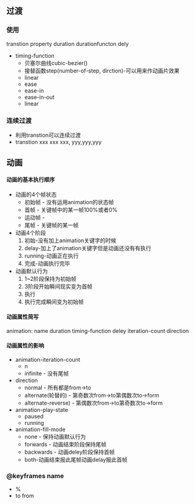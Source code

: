 ## 过渡
### 使用
transtion property duration durationfuncton dely
- timing-function
    - 贝塞尔曲线cubic-bezier()
    - 接替函数step(number-of-step, dirction)-可以用来作动画片效果
    - linear
    - ease
    - ease-in
    - ease-in-out
    - linear
### 连续过渡
- 利用transtion可以连续过渡
- transtion xxx xxx xxx, yyy,yyy,yyy
## 动画
#### 动画的基本执行顺序
- 动画的4个帧状态
    - 初始帧 - 没有运用animation的状态帧
    - 首帧 - 关键帧中的某一帧100%或者0%
    - 运动帧 - 
    - 尾帧 - 关键帧的某一帧
- 动画4个阶段
    1. 初始-没有加上animation关键字的时候
    2. delay-加上了animation关键字但是动画还没有有执行
    3. running-动画正在执行
    4. 完成-动画执行完毕
- 动画默认行为
    1. 1~2阶段保持为初始帧
    2. 3阶段开始瞬间现实变为首帧
    3. 执行
    4. 执行完成瞬间变为初始帧
#### 动画属性简写
animation: name duration timing-function deley iteration-count direction
#### 动画属性的影响
- animation-iteration-count
    - n
    - infinite - 没有尾帧
- direction
    - normal - 所有都是from->to
    - alternate(轮替的) - 第奇数次from->to第偶数次to->form
    - alternate-reverse) - 第偶数次from->to第奇数次to->form
- animation-play-state
    - paused
    - running
- animation-fill-mode
    - none - 保持动画默认行为
    - forwards - 动画结束阶段保持尾帧
    - backwards - 动画deley阶段保持首帧
    - both-动画结束报此尾帧动画delay报此首帧
### @keyframes name
- %
- to from
